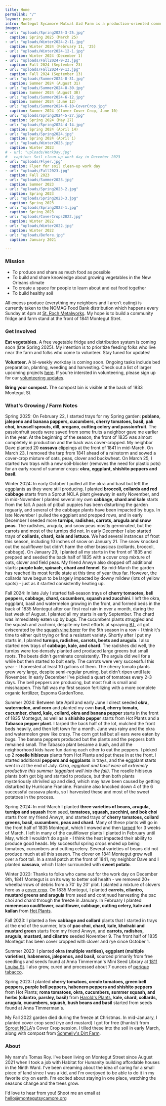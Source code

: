 ```yaml
---
title: Home
permalink: "/"
layout: page
intro: Montegut Sycamore Mutual Aid Farm is a production-oriented community garden located at the intersection of Montegut and Prieur in New Orleans' 9th Ward.
images:
- url: "uploads/Spring2025-3-25.jpg"
  caption: Spring 2025 (March 25)
- url: "uploads/Winter2024-2-11.jpg"
  caption: Winter 2024 (February 11, '25)
- url: "uploads/Winter2024-12-1.jpg"
  caption: Winter 2024 (December 1)
- url: "uploads/Fall2024-9-23.jpg"
  caption: Fall 2024 (September 23)
- url: "uploads/Fall2024-9-13.jpg"
  caption: Fall 2024 (September 13)
- url: "uploads/Summer2024-8-31.jpg"
  caption: Summer 2024 (August 31)
- url: "uploads/Summer2024-8-30.jpg"
  caption: Summer 2024 (August 30)
- url: "uploads/Summer2024-6-12.jpg"
  caption: Summer 2024 (June 12)
- url: "uploads/Summer2024-6-10-CoverCrop.jpg"
  caption: Summer 2024 (Clover Cover Crop, June 10)
- url: "uploads/Spring2024-5-27.jpg"
  caption: Spring 2024 (May 27)
- url: "uploads/Spring2024-4-14.jpg"
  caption: Spring 2024 (April 14)
- url: "uploads/Spring2024.jpg"
  caption: Spring 2024 (April 1)
- url: "uploads/Winter2023.jpg"
  caption: Winter 2023
# - url: "uploads/WorkDay.jpg"
#   caption: Soil clean-up work day in December 2023
- url: "uploads/Flyer.jpg"
  caption: Flyer for soil clean-up work day
- url: "uploads/Fall2023.jpg"
  caption: Fall 2023
- url: "uploads/Summer2023.jpg"
  caption: Summer 2023
- url: "uploads/Spring2023-2.jpg"
  caption: Spring 2023
- url: "uploads/Spring2023-3.jpg"
  caption: Spring 2023
- url: "uploads/Spring2023-1.jpg"
  caption: Spring 2023
- url: "uploads/CoverCrops2022.jpg"
  caption: Winter 2022
- url: "uploads/Winter2022.jpg"
  caption: Winter 2022
- url: "uploads/Before.jpg"
  caption: January 2021

---
```


### Mission
- To produce and share as much food as possible
- To build and share knowledge about growing vegetables in the New Orleans climate
- To create a space for people to learn about and eat food together
- To build healthy soil

All excess produce (everything my neighbors and I aren't eating) is currently taken to the NOMAG Food Bank distribution which happens every Sunday at 4pm at [St. Roch Metalworks](https://www.google.com/maps/place/St.+Roch+Metal+Works/@29.9844956,-90.0529212,15z/data=!4m2!3m1!1s0x0:0x86258470925b3fa4?sa=X&ved=2ahUKEwjGh9rgs86BAxXORDABHcTaAG0Q_BJ6BAhDEAA&ved=2ahUKEwjGh9rgs86BAxXORDABHcTaAG0Q_BJ6BAhNEAg). My hope is to build a community fridge and farm stand at the front of 1841 Montegut Stret.

### Get Involved

**Eat vegetables.** A free vegetable fridge and distribution system is coming soon (late Spring 2025). My intention is to prioritize feeding folks who live near the farm and folks who come to volunteer. Stay tuned for updates!

**Volunteer.** A bi-weekly workday is coming soon. Ongoing tasks include bed preparation, planting, weeding and harvesting. Check out a list of larger upcoming projects [here](https://tomasroy.notion.site/Montegut-Sycamore-projects-log-35b38e16fefa4edbab81669d1cc5d579). If you're intersted in volunteering, please sign up for our [volunteering updates](https://forms.gle/mdxgoZiBtzEYndTW6).

**Bring your compost.** The compost bin is visible at the back of 1833 Montegut St.

### What's Growing / Farm Notes

Spring 2025: On February 22, I started trays for my Spring garden: **poblano, jalepeno and banana pappers, cucumbers, cherry tomatoes, basil, pak choi, brussell sprouts, dill, oregano, cutting celery and passionfruit**. The passionfruit seeds were saved from some fruits a neighbor gave me earlier in the year. At the beginning of the season, the front of 1835 was almost completely in production and the back was cover-cropped. My neighbor Dave planted 20 **cassava** clippings at the front of 1841 in mid-March. On March 23, I removed the tarp from 1841 ahead of a rainstorm and sowed a cover-crop mixture of oats, peas, clover and buckwheat. On March 25, I started two trays with a new soil-blocker (removes the need for plastic pots) for an early round of summer crops: **okra, eggplant, shishito peppers and basil**.

Winter 2024: In early October I pulled all the okra and basil but left the eggplants as they were still producing. I planted **broccoli, collards and red cabbage** starts from a Sprout NOLA plant giveaway in early November, and in mid-November I planted several my own **cabbage, chard and kale** starts from the fall. A pack of pitbull puppies has been disturbing the garden reguarly, and several of the cabbage plants have been impacted by bugs. In late November I pulled the eggplant and prepped rows, and in early December I seeded more **turnips, radishes, carrots, arugula and snow peas**. The radishes, arugula, and snow peas mostly germinated, but the carrots and most of the turnips did not. In early December I also started trays of **collards, chard, kale and lettuce**. We had several instances of frost this season, including 10 inches of snow on January 21. The snow knocked out the cauliflower but didn't harm the other brassicas (collards, broccoli, cabbage). On January 29, I planted all my starts in the front of 1835 and prepped and seeded the back half of 1835 with a cover crop mixture of oats, clover and field peas. My friend Anwyn also dropped off additional starts: **purple kale, spinach, chard and fennel**. By mid-March the garden has reached its most fertile state at this time of year thus far. However, the collards have begun to be largely impacted by downy mildew (lots of yellow spots) - just as it started consistently heating up.

Fall 2024: In late July I started fall-season trays of **cherry tomaotes, bell peppers, cabbage, chard, cucumbers, squash and zucchini**. I left the okra, eggplant, basil and watermelon growing in the front, and formed beds in the back of 1835 Montegut after our first real rain in over a month, during the last week of August. I planted all my starts in early September. The chard was immediately eaten up by bugs. The cucumbers plants struggled and the squash and zuchinni, despite my best efforts at spraying [BT](https://en.wikipedia.org/wiki/Bacillus_thuringiensis), all got eviscerated by the [squash vine borer](https://en.wikipedia.org/wiki/Squash_vine_borer) for the 5th season in a row - I think it's time to either quit trying or find a resistant variety. Shortly after I put my starts in, I planted **turnips, radishes, carrots, beets and arugula**. I also started new trays of **cabbage, kale, and chard**. The radishes did well, the turnips were too densely planted and produced large greens but small roots. The beets didn't germinate consistently. The argula did well for a while but then started to bolt early. The carrots were very successful this year - I harvested at least 10 gallons of them. The cherry tomato plants grew very large, despite semi-regular pruning, but didn't ripen until late November. In early December I've picked a quart of tomatoes every 2-3 days. The bell peppers are producing, but most fruit is small and misshappen. This fall was my first season fertilizing with a more complete organic fertilizer, Espoma GardenTone.

Summer 2024: Between late April and early June I direct seeded **okra, watermelon, and corn** and planted my own **basil, cherry tomato, cucumber, chard, kale, collard, okra and banana pepper** starts in the front of 1835 Montegut, as well as a **shishito pepper** starts from Hot Plants and a **Tabasco pepper plant**. I tarped the back half of the lot, mulched the front beds heavily, and then left town for a month. June was rainy and the okra and watermelon grew like crazy. The corn got tall but all ears were eaten by bugs. The banana peppers produced but the plants and the peppers both remained small. The Tabasco plant became a bush, and all the neighborhood kids have fun daring each other to eat the peppers. I picked up 2 **roselle hibiscus** plants from Hot Plants and put these in at the front. I started additional **peppers and eggplants** in trays, and the eggplant starts went in at the end of July. *Okra, eggplant and basil were all extremely productive this summer (eggplant well into the fall).* The roselle hibiscus plants both got big and started to produce, but then both plants mysteriously shriviled up and died, which may have been caused by getting disturbed by Hurricane Francine. Francine also knocked down 4 of the 6 successful cassava plants, so I harvested these and most of the sweet potatoes in the process.

Spring 2024: In mid-March I planted **three varieties of beans, arugula, turnips and squash** from seed, **tomatoes, squash, zucchini, and bok choi** starts from my friend Anwyn, and started trays of **cherry tomatoes, collard greens, basil, cucumbers, peas and chard**. Many of these plants will go in the front half of 1835 Montegut, which I mowed and then [tarped](https://smallfarms.cornell.edu/projects/reduced-tillage/tarping/) for 3 weeks of March. I left in many of the cauliflower plants I planted in February until May, which I wouldn't do again - I think the heat impacted their ability to produce good heads. My successful spring crops ended up being tomatoes, cucumbers and cutting celery. Several varieties of beans did not produce much at all this season. The clover on 1841 Montegut grew well over a foot tall. In a small patch at the front of 1841, my neighbor Dave and I planted **cassava**, which I later surrounded with **sweet potato**.

Winter 2023: Thanks to folks who came out for the work day on December 9th, 1841 Montegut is on its way to better soil health - we removed 20+ wheelbarrows of debris from a 70' by 20' plot. I planted a mixture of clovers here as a [cover crop](https://www.usda.gov/peoples-garden/soil-health/cover-crops-crop-rotation). On 1835 Montegut, I planted **carrots, cilantro, mustard greens and arugula** from seed and continued harvesting the pac choi and chard through the freeze in January. In February I planted **romenesco cauliflower, cauliflower, cabbage, cutting celery, kale and kailan** from [Hot Plants](https://www.hotplantsnursery.com/).

Fall 2023: I planted a few **cabbage and collard** plants that I started in trays at the end of the summer, lots of **pac choi, chard, kale, kholrabi and mustard green** starts from my friend Anwyn, and **carrots, radishes, arugula, mustard, and cilantro** seeded November 9. The front half of 1835 Montegut has been cover cropped with clover and rye since October 1.

Summer 2023: I planted **okra (multiple varities), eggplant (multiple varieties), habeneros, jalepenos, and basil,** sourced primarily from free seedlings and seeds found at Anna Timmerman's Mini Seed Library at [1811 Louisa St](https://goo.gl/maps/oLDdyWYPLALtQKjf7). I also grew, cured and processed about 7 ounces of [perique tabacco](https://en.wikipedia.org/wiki/Perique).

Spring 2023: I planted **cherry tomatoes, creole tomatoes, green bell peppers, purple bell peppers, habenero peppers and shishito peppers** from Hot Plants; **roma tomatoes, okra, cucumbers, summer squash, and herbs (cilantro, parsley, basil)** from [Harold's Plants](https://www.haroldsplants.com/), **kale, chard, collards, arugula, cucumbers, squash, bush beans and basil** started from seeds found at Anna Timmerman's.

My Fall 2022 garden died during the freeze at Christmas. In mid-January, I planted cover crop seed (rye and mustard) I got for free (thanks!) from [Sprout NOLA](https://www.sproutnolafarm.org/)'s Cover Crop session. I tilled these into the soil in early March, along with compost from [Schmelly's Dirt Farm](https://www.schmellys.com/).

### About

My name's Tomas Roy. I've been living on Montegut Street since August 2021 when I took a job with Habitat for Humanity building affordable houses in the Ninth Ward. I've been dreaming about the idea of caring for a small piece of land since I was a kid, and I'm overjoyed to be able to do it in my favorite city on earth. I'm excited about staying in one place, watching the seasons change and the trees grow.

I'd love to hear from you! Shoot me an email at [hello@montegutsycamore.org](mailto:hello@montegutsycamore.org)